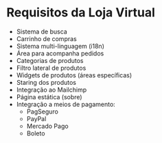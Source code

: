 # Requisitos da Loja Virtual

- Sistema de busca
- Carrinho de compras
- Sistema multi-linguagem (i18n)
- Área para acompanha pedidos
- Categorias de produtos
- Filtro lateral de produtos
- Widgets de produtos (áreas específicas)
- Staring dos produtos
- Integração ao Mailchimp
- Página estática (sobre)
- Integração a meios de pagamento:
    - PagSeguro
    - PayPal
    - Mercado Pago
    - Boleto
